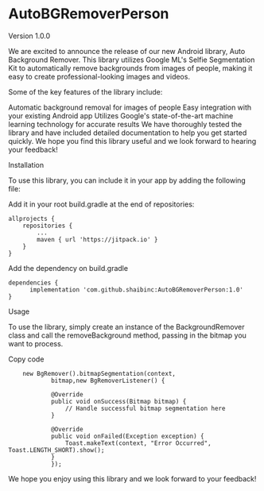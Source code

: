 # AutoBGRemoverPerson

Version 1.0.0

We are excited to announce the release of our new Android library, Auto Background Remover. This library utilizes Google ML's Selfie Segmentation Kit to automatically remove backgrounds from images of people, making it easy to create professional-looking images and videos.

Some of the key features of the library include:

Automatic background removal for images of people
Easy integration with your existing Android app
Utilizes Google's state-of-the-art machine learning technology for accurate results
We have thoroughly tested the library and have included detailed documentation to help you get started quickly. We hope you find this library useful and we look forward to hearing your feedback!


Installation

To use this library, you can include it in your app by adding the following file:

Add it in your root build.gradle at the end of repositories:

	allprojects {
		repositories {
			...
			maven { url 'https://jitpack.io' }
		}
	}
 Add the dependency on build.gradle
 

	dependencies {
	      implementation 'com.github.shaibinc:AutoBGRemoverPerson:1.0'
	}


Usage

To use the library, simply create an instance of the BackgroundRemover class and call the removeBackground method, passing in the bitmap you want to process. 

Copy code
```
	new BgRemover().bitmapSegmentation(context,
		    bitmap,new BgRemoverListener() {

			@Override
			public void onSuccess(Bitmap bitmap) {
			    // Handle successful bitmap segmentation here
			}

			@Override
			public void onFailed(Exception exception) {
			    Toast.makeText(context, "Error Occurred", Toast.LENGTH_SHORT).show();
			}
		    });
```


We hope you enjoy using this library and we look forward to your feedback!
